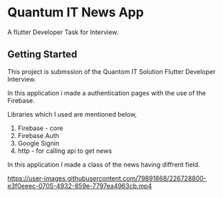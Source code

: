 # Quantum IT News App
A flutter Developer Task for Interview.

## Getting Started

This project is submssion of the Quantom IT Solution Flutter Developer Interview.

In this application i made a authentication pages with the use of the Firebase.

Libraries which I used are mentioned below,
  1. Firebase - core
  2. Firebase Auth
  3. Google Signin
  4. http - for calling api to get news
  
In this application I made a class of the news having diffrent field.

https://user-images.githubusercontent.com/79891868/226728800-e3f0eeec-0705-4932-859e-7797ea4963cb.mp4

